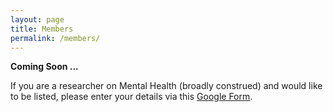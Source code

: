 ```yaml
---
layout: page
title: Members
permalink: /members/
---
```


**Coming Soon ...**

If you are a researcher on Mental Health (broadly construed) and would like to be listed, please enter your details via this
<a href="https://forms.gle/VsP4cMnh2SWxSjcq8" target="_blank">Google Form</a>.
